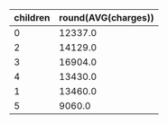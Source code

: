 | children | round(AVG(charges)) |
| -------- | ------------------- |
| 0 | 12337.0 |
| 2 | 14129.0 |
| 3 | 16904.0 |
| 4 | 13430.0 |
| 1 | 13460.0 |
| 5 | 9060.0 |
